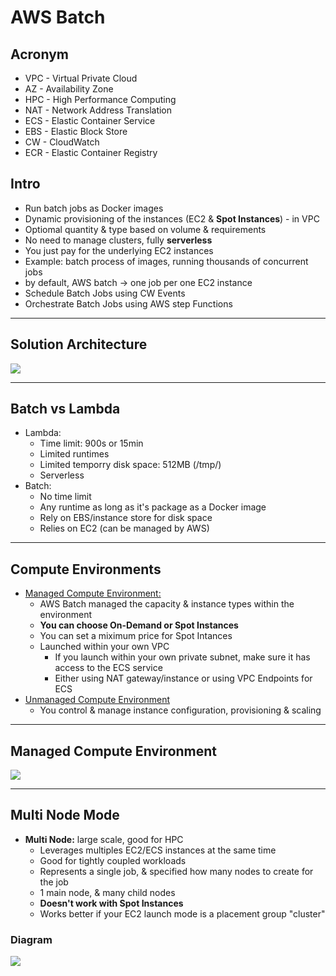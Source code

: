 # AWS Batch

## Acronym
* VPC - Virtual Private Cloud
* AZ - Availability Zone
* HPC - High Performance Computing
* NAT - Network Address Translation
* ECS - Elastic Container Service
* EBS - Elastic Block Store
* CW - CloudWatch 
* ECR - Elastic Container Registry

## Intro
* Run batch jobs as Docker images
* Dynamic provisioning of the instances (EC2 & **Spot Instances**) - in VPC
* Optiomal quantity & type based  on volume & requirements
* No need to manage clusters, fully **serverless**
* You just pay for the underlying EC2 instances
* Example: batch process of images, running thousands of concurrent jobs
* by default, AWS batch -> one job per one EC2 instance
* Schedule Batch Jobs using CW Events
* Orchestrate Batch Jobs using AWS step Functions

---

## Solution Architecture
[<img src="https://i.imgur.com/EjrysJu.png">](https://i.imgur.com/EjrysJu.png)

---

## Batch vs Lambda
* Lambda:
  * Time limit: 900s or 15min
  * Limited runtimes
  * Limited temporry disk space: 512MB (/tmp/)
  * Serverless
* Batch:
  * No time limit
  * Any runtime as long as it's package as a Docker image
  * Rely on EBS/instance store for disk space
  * Relies on EC2 (can be managed by AWS)
  
---

## Compute Environments
* <ins>Managed Compute Environment:</ins>
  * AWS Batch managed the capacity & instance types within the environment
  * **You can choose On-Demand or Spot Instances**
  * You can set a miximum price for Spot Intances
  * Launched within your own VPC
    * If you launch within your own private subnet, make sure it has access to the ECS service
    * Either using NAT gateway/instance or using VPC Endpoints for ECS
* <ins>Unmanaged Compute Environment</ins>
  * You control & manage instance configuration, provisioning & scaling
  
---

## Managed Compute Environment
[<img src="https://i.imgur.com/KL5SjS3.png">](https://i.imgur.com/KL5SjS3.png)

---

## Multi Node Mode
* **Multi Node:** large scale, good for HPC
  * Leverages multiples EC2/ECS instances at the same time
  * Good for tightly coupled workloads
  * Represents a single job, & specified how many nodes to create for the job
  * 1 main node, & many child nodes
  * **Doesn't work with Spot Instances**
  * Works better if your EC2 launch mode is a placement group "cluster"
  
### Diagram
[<img src="https://i.imgur.com/A8WYHla.png">](https://i.imgur.com/A8WYHla.png)
